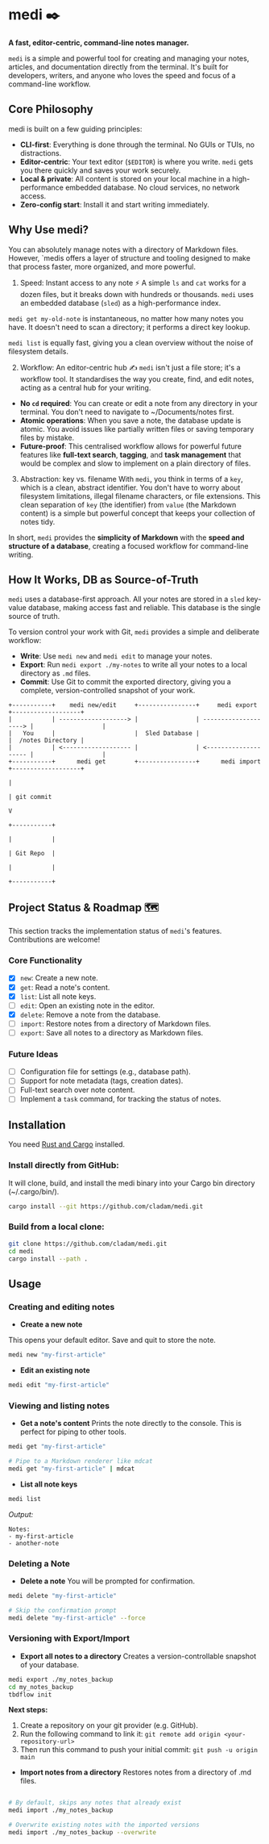 # medi ✒️

**A fast, editor-centric, command-line notes manager.**

`medi` is a simple and powerful tool for creating and managing your notes, articles, and documentation directly from the terminal. It's built for developers, writers, and anyone who loves the speed and focus of a command-line workflow.

## Core Philosophy

medi is built on a few guiding principles:

- **CLI-first**: Everything is done through the terminal. No GUIs or TUIs, no distractions.
- **Editor-centric**: Your text editor (`$EDITOR`) is where you write. `medi` gets you there quickly and saves your work securely.
- **Local & private**: All content is stored on your local machine in a high-performance embedded database. No cloud services, no network access.
- **Zero-config start**: Install it and start writing immediately.

## Why Use medi?

You can absolutely manage notes with a directory of Markdown files. However, `medis offers a layer of structure and tooling designed to make that process faster, more organized, and more powerful.

1. Speed: Instant access to any note ⚡
A simple `ls` and `cat` works for a dozen files, but it breaks down with hundreds or thousands. `medi` uses an embedded database (`sled`) as a high-performance index.

`medi get my-old-note` is instantaneous, no matter how many notes you have. It doesn't need to scan a directory; it performs a direct key lookup.

`medi list` is equally fast, giving you a clean overview without the noise of filesystem details.

2. Workflow: An editor-centric hub ✍️
`medi` isn't just a file store; it's a workflow tool. It standardises the way you create, find, and edit notes, acting as a central hub for your writing.

- **No `cd` required**: You can create or edit a note from any directory in your terminal. You don't need to navigate to ~/Documents/notes first.
- **Atomic operations**: When you save a note, the database update is atomic. You avoid issues like partially written files or saving temporary files by mistake.
- **Future-proof**: This centralised workflow allows for powerful future features like **full-text search**, **tagging**, and **task management** that would be complex and slow to implement on a plain directory of files.

3. Abstraction: key vs. filename
With `medi`, you think in terms of a `key`, which is a clean, abstract identifier. You don't have to worry about filesystem limitations, illegal filename characters, or file extensions. This clean separation of `key` (the identifier) from `value` (the Markdown content) is a simple but powerful concept that keeps your collection of notes tidy.

In short, `medi` provides the **simplicity of Markdown** with the **speed and structure of a database**, creating a focused workflow for command-line writing.

## How It Works, DB as Source-of-Truth

`medi` uses a database-first approach. All your notes are stored in a `sled` key-value database, making access fast and reliable. This database is the single source of truth.

To version control your work with Git, `medi` provides a simple and deliberate workflow:

- **Write**: Use `medi new` and `medi edit` to manage your notes.
- **Export**: Run `medi export ./my-notes` to write all your notes to a local directory as `.md` files.
- **Commit**: Use Git to commit the exported directory, giving you a complete, version-controlled snapshot of your work.

```
+-----------+    medi new/edit     +----------------+     medi export       +-------------------+
|           | -------------------> |                | --------------------> |                   |
|   You     |                      |  Sled Database |                       |  /notes Directory |
|           | <------------------- |                | <-------------------- |                   |
+-----------+      medi get        +----------------+      medi import      +-------------------+
                                                                                      |
                                                                                      | git commit
                                                                                      V
                                                                                +-----------+
                                                                                |           |
                                                                                | Git Repo  |
                                                                                |           |
                                                                                +-----------+
```

## Project Status & Roadmap 🗺️

This section tracks the implementation status of `medi`'s features. Contributions are welcome!

### Core Functionality

- [x] `new`: Create a new note.
- [x] `get`: Read a note's content.
- [x] `list`: List all note keys.
- [ ] `edit`: Open an existing note in the editor.
- [x] `delete`: Remove a note from the database.
- [ ] `import`: Restore notes from a directory of Markdown files.
- [ ] `export`: Save all notes to a directory as Markdown files.

### Future Ideas

- [ ] Configuration file for settings (e.g., database path).
- [ ] Support for note metadata (tags, creation dates).
- [ ] Full-text search over note content.
- [ ] Implement a `task` command, for tracking the status of notes.

## Installation

You need [Rust and Cargo](https://www.rust-lang.org/tools/install) installed.

### Install directly from GitHub:

It will clone, build, and install the medi binary into your Cargo bin directory (~/.cargo/bin/).

```bash
cargo install --git https://github.com/cladam/medi.git
```

### Build from a local clone:

```bash
git clone https://github.com/cladam/medi.git
cd medi
cargo install --path .
```

## Usage

### Creating and editing notes

- **Create a new note**

This opens your default editor. Save and quit to store the note.

```bash
medi new "my-first-article"
```

- **Edit an existing note**

```bash
medi edit "my-first-article"
```

### Viewing and listing notes

- **Get a note's content**
Prints the note directly to the console. This is perfect for piping to other tools.

```bash
medi get "my-first-article"

# Pipe to a Markdown renderer like mdcat
medi get "my-first-article" | mdcat
```

- **List all note keys**

```bash
medi list
```

_Output:_

```
Notes:
- my-first-article
- another-note
```

### Deleting a Note

- **Delete a note**
You will be prompted for confirmation.

```bash
medi delete "my-first-article"

# Skip the confirmation prompt
medi delete "my-first-article" --force
```

### Versioning with Export/Import

- **Export all notes to a directory**
Creates a version-controllable snapshot of your database.

```bash
medi export ./my_notes_backup
cd my_notes_backup
tbdflow init
```

**Next steps:**
1. Create a repository on your git provider (e.g. GitHub).
2. Run the following command to link it:
   `git remote add origin <your-repository-url>`
3. Then run this command to push your initial commit:
   `git push -u origin main`

- **Import notes from a directory**
Restores notes from a directory of .md files.

```bash

# By default, skips any notes that already exist
medi import ./my_notes_backup

# Overwrite existing notes with the imported versions
medi import ./my_notes_backup --overwrite
```
